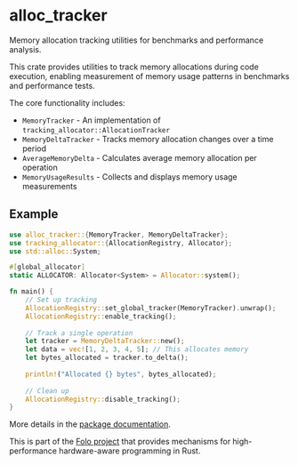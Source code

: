 # alloc_tracker

Memory allocation tracking utilities for benchmarks and performance analysis.

This crate provides utilities to track memory allocations during code execution,
enabling measurement of memory usage patterns in benchmarks and performance tests.

The core functionality includes:
- `MemoryTracker` - An implementation of `tracking_allocator::AllocationTracker`
- `MemoryDeltaTracker` - Tracks memory allocation changes over a time period
- `AverageMemoryDelta` - Calculates average memory allocation per operation
- `MemoryUsageResults` - Collects and displays memory usage measurements

## Example

```rust
use alloc_tracker::{MemoryTracker, MemoryDeltaTracker};
use tracking_allocator::{AllocationRegistry, Allocator};
use std::alloc::System;

#[global_allocator]
static ALLOCATOR: Allocator<System> = Allocator::system();

fn main() {
    // Set up tracking
    AllocationRegistry::set_global_tracker(MemoryTracker).unwrap();
    AllocationRegistry::enable_tracking();
    
    // Track a single operation
    let tracker = MemoryDeltaTracker::new();
    let data = vec![1, 2, 3, 4, 5]; // This allocates memory
    let bytes_allocated = tracker.to_delta();
    
    println!("Allocated {} bytes", bytes_allocated);
    
    // Clean up
    AllocationRegistry::disable_tracking();
}
```

More details in the [package documentation](https://docs.rs/alloc_tracker/).

This is part of the [Folo project](https://github.com/folo-rs/folo) that provides mechanisms for
high-performance hardware-aware programming in Rust.
